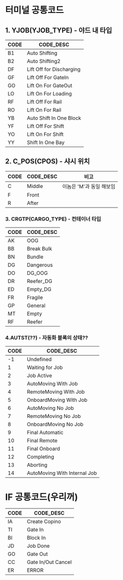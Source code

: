 
# 터미널 공통코드
## 1. YJOB(YJOB_TYPE) - 야드 내 타입

| CODE | CODE_DESC                |
| ---- | ------------------------ |
| B1   | Auto Shifting            |
| B2   | Auto Shifting2           |
| DF   | Lift Off for Discharging |
| GF   | Lift Off For GateIn      |
| GO   | Lift On For GateOut      |
| LO   | Lift On For Loading      |
| RF   | Lift Off For Rail        |
| RO   | Lift On For Rail         |
| YB   | Auto Shift In One Block  |
| YF   | Lift Off For Shift       |
| YO   | Lift On For Shift        |
| YY   | Shift In One Bay         |

## 2. C_POS(CPOS) - 샤시 위치

| CODE | CODE_DESC | 비고              |
| ---- | --------- | --------------- |
| C    | Middle    | 이놈은 'M'과 동일 해보임 |
| F    | Front     |                 |
| R    | After     |                 |

### 3. CRGTP(CARGO_TYPE) - 컨테이너 타입

| CODE | CODE_DESC  |
| ---- | ---------- |
| AK   | OOG        |
| BB   | Break Bulk |
| BN   | Bundle     |
| DG   | Dangerous  |
| DO   | DG_OOG     |
| DR   | Reefer_DG  |
| ED   | Empty_DG   |
| FR   | Fragile    |
| GP   | General    |
| MT   | Empty      |
| RF   | Reefer     |

### 4.AUTST(??) - 자동화 블록의 상태??

| CODE | CODE_DESC                    |
| ---- | ---------------------------- |
| -1   | Undefined                    |
| 1    | Waiting for Job              |
| 2    | Job Active                   |
| 3    | AutoMoving With Job          |
| 4    | RemoteMoving With Job        |
| 5    | OnboardMoving With Job       |
| 6    | AutoMoving No Job            |
| 7    | RemoteMoving No Job          |
| 8    | OnboardMoving No Job         |
| 9    | Final Automatic              |
| 10   | Final Remote                 |
| 11   | Final Onboard                |
| 12   | Completing                   |
| 13   | Aborting                     |
| 14   | AutoMoving With Internal Job |


# IF 공통코드(우리꺼)

| CODE | CODE_DESC          |
| ---- | ------------------ |
| IA   | Create Copino      |
| TI   | Gate In            |
| BI   | Block In           |
| JD   | Job Done           |
| GO   | Gate Out           |
| CC   | Gate In/Out Cancel |
| ER   | ERROR              |
